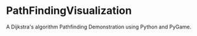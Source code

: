 # PathFindingVisualization
A Dijkstra's algorithm Pathfinding Demonstration using Python and PyGame.

